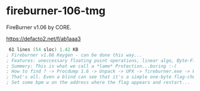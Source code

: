 # fireburner-106-tmg
FireBurner v1.06 by CORE.

https://defacto2.net/f/ab1aaa3

```asm
 61 lines (54 sloc) 1.42 KB
; Fireburner v1.06 Keygen - can be done this way...
; Features: uneccessary floating point operations, linear algo, Byte-Flag-Check.
; Summery: This is what we call a *lame* Protection...boring :-(
; How to find ? -> Procdump 1.6 -> Unpack -> UPX -> fireburner.exe -> W32Dasm -> string search for "(Registered)"
; That's all. Even a blind can see that it's a simple one-byte flag-check which decides if regged or not
; Set some bpm w on the address where the flag appears and restart...
```
